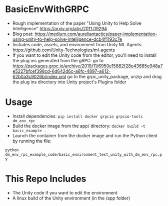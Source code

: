 # BasicEnvWithGRPC
 
* Rough implementation of the paper "Using Unity to Help Solve Intelligence" https://arxiv.org/abs/2011.09294
* Blog post: https://medium.com/aureliantactics/paper-implementation-using-unity-to-help-solve-intelligence-dcb4f1193c7e
* Includes code, assets, and environment from Unity ML Agents: https://github.com/Unity-Technologies/ml-agents
* If you want to edit the Unity code from the editor, you'll need to install the plug ins generated from the gRPC: go to https://packages.grpc.io/archive/2019/11/6950e15882f28e43685e948a7e5227bfcef398cd-6d642d6c-a6fc-4897-a612-62b0a3c9026b/index.xml go to the grpc_unity_package, unzip and drag the plug ins directory into Unity project's Plugins folder

# Usage
* Install dependencies: 
``` pip install docker grpcio grpcio-tools dm_env_rpc ```
* Build the docker image from the app/ directory:
``` docker build -t basic_example . ```
* Launch the container from the docker image and run the Python client by running the file:

``` python dm_env_rpc_example_code/basic_environment_test_unity_with_dm_env_rpc.py ```

# This Repo Includes
* The Unity code if you want to edit the environment
* A linux build of the Unity environment (in the /app folder)
